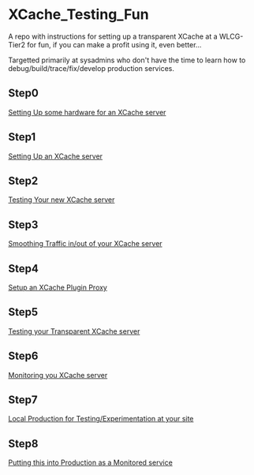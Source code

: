 # XCache_Testing_Fun
A repo with instructions for setting up a transparent XCache at a WLCG-Tier2 for fun, if you can make a profit using it, even better...


Targetted primarily at sysadmins who don't have the time to learn how to debug/build/trace/fix/develop production services.

## Step0
[Setting Up some hardware for an XCache server](xcache_hardware_requirements.md)

## Step1
[Setting Up an XCache server](xcache_server_setup.md)

## Step2
[Testing Your new XCache server](xcache_server_testing.md)

## Step3
[Smoothing Traffic in/out of your XCache server](xcace_server_traffic_smoothing.md)

## Step4
[Setup an XCache Plugin Proxy](xcache_proxy_plugin.md)

## Step5
[Testing your Transparent XCache server](xcache_transparent_testing.md)

## Step6
[Monitoring you XCache server](xcache_monitoring.md)

## Step7
[Local Production for Testing/Experimentation at your site](xcache_production_testing.md)

## Step8
[Putting this into Production as a Monitored service](xcache_for_production.md)

